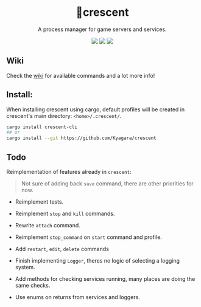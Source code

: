<div align="center">
	<h1>🌙crescent</h1>
	<p>A process manager for game servers and services.</p>
	<p>
		<a href="https://crates.io/crates/crescent-cli"><img src="https://img.shields.io/crates/v/crescent-cli?style=flat-square"/></a>
		<a href="https://github.com/Kyagara/crescent/actions?query=workflow"><img src="https://img.shields.io/github/actions/workflow/status/Kyagara/crescent/ci.yaml?label=CI&style=flat-square"/></a>
		<a href="https://codecov.io/gh/Kyagara/crescent"><img src="https://img.shields.io/codecov/c/github/Kyagara/crescent?style=flat-square"/></a>
	</p>
</div>

## Wiki

Check the [wiki](https://github.com/Kyagara/crescent/wiki) for available commands and a lot more info!

## Install:

When installing crescent using cargo, default profiles will be created in crescent's main directory: `<home>/.crescent/`.

```bash
cargo install crescent-cli
## or
cargo install --git https://github.com/Kyagara/crescent
```

## Todo

Reimplementation of features already in `crescent`:

> Not sure of adding back `save` command, there are other priorities for now.

- Reimplement tests.
- Reimplement `stop` and `kill` commands.
- Rewrite `attach` command.
- Reimplement `stop_command` on `start` command and profile.

- Add `restart`, `edit`, `delete` commands
- Finish implementing `Logger`, theres no logic of selecting a logging system.
- Add methods for checking services running, many places are doing the same checks.
- Use enums on returns from services and loggers.
